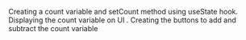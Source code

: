 Creating a count variable and setCount method using useState hook. Displaying the count 
variable on UI . Creating the buttons to add and subtract the count variable
